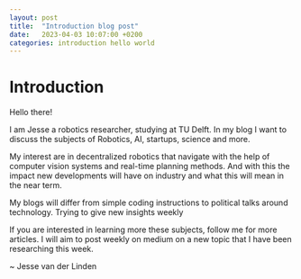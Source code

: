 ```yaml
---
layout: post
title:  "Introduction blog post"
date:   2023-04-03 10:07:00 +0200
categories: introduction hello world
---
```


# Introduction

Hello there!

I am Jesse a robotics researcher, studying at TU Delft. In my blog I want to discuss the subjects of Robotics, AI, startups, science and more.

My interest are in decentralized robotics that navigate with the help of computer vision systems and real-time planning methods. And with this the impact new developments will have on industry and what this will mean in the near term.

My blogs will differ from simple coding instructions to political talks around technology. Trying to give new insights weekly

If you are interested in learning more these subjects, follow me for more articles. I will aim to post weekly on medium on a new topic that I have been researching this week.

~ Jesse van der Linden